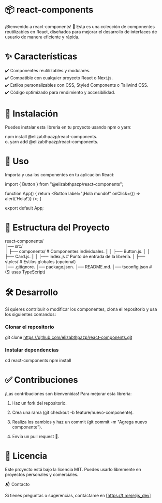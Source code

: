 # 📦 react-components

¡Bienvenido a react-components! 
🚀 Esta es una colección de componentes reutilizables en React, diseñados para mejorar el desarrollo de interfaces de usuario de manera eficiente y rápida.

# ✨ Características

 ✔️ Componentes reutilizables y modulares.  
 ✔️ Compatible con cualquier proyecto React o Next.js.  
 ✔️ Estilos personalizables con CSS, Styled Components o Tailwind CSS.  
 ✔️ Código optimizado para rendimiento y accesibilidad.  

# 📌 Instalación

Puedes instalar esta librería en tu proyecto usando npm o yarn:

npm install @elizabthpazp/react-components.   
o. 
yarn add @elizabthpazp/react-components.  

# 🚀 Uso

Importa y usa los componentes en tu aplicación React:  

import { Button } from "@elizabthpazp/react-components";  

function App() {
  return <Button label="¡Hola mundo!" onClick={() => alert('Hola!')} />;
}  

export default App;  

# 📂 Estructura del Proyecto

react-components/  
│── src/  
│   ├── components/ # Componentes individuales. 
│   │   ├── Button.js. 
│   │   ├── Card.js. 
│   │   ├── index.js    # Punto de entrada de la librería. 
│   ├── styles/         # Estilos globales (opcional)  
│── .gitignore. 
│── package.json. 
│── README.md. 
│── tsconfig.json       # (Si usas TypeScript)  

# 🛠️ Desarrollo

Si quieres contribuir o modificar los componentes, clona el repositorio y usa los siguientes comandos:  

### Clonar el repositorio
git clone https://github.com/elizabthpazp/react-components.git 

### Instalar dependencias
cd react-components
npm install

# ✅ Contribuciones

¡Las contribuciones son bienvenidas! Para mejorar esta librería:  

1. Haz un fork del repositorio.  

2. Crea una rama (git checkout -b feature/nuevo-componente).  

3. Realiza los cambios y haz un commit (git commit -m "Agrega nuevo componente").  

4. Envía un pull request 🚀.  



# 📜 Licencia

Este proyecto está bajo la licencia MIT. Puedes usarlo libremente en proyectos personales y comerciales.

📬 Contacto

Si tienes preguntas o sugerencias, contáctame en [https://t.me/elijs_dev]

